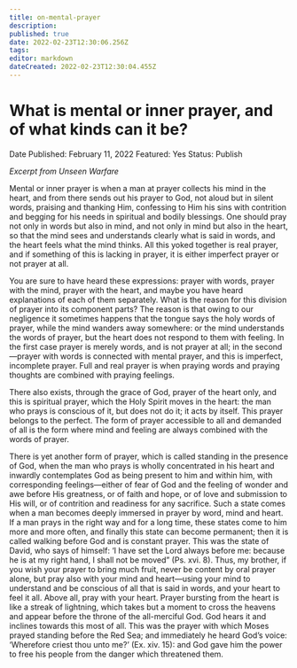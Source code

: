 ```yaml
---
title: on-mental-prayer
description: 
published: true
date: 2022-02-23T12:30:06.256Z
tags: 
editor: markdown
dateCreated: 2022-02-23T12:30:04.455Z
---
```


# What is mental or inner prayer, and of what kinds can it be?

Date Published: February 11, 2022
Featured: Yes
Status: Publish

*Excerpt from Unseen Warfare*

Mental or inner prayer is when a man at prayer collects his mind in the heart, and from there sends out his prayer to God, not aloud but in silent words, praising and thanking Him, confessing to Him his sins with contrition and begging for his needs in spiritual and bodily blessings. One should pray not only in words but also in mind, and not only in mind but also in the heart, so that the mind sees and understands clearly what is said in words, and the heart feels what the mind thinks. All this yoked together is real prayer, and if something of this is lacking in prayer, it is either imperfect prayer or not prayer at all. 

You are sure to have heard these expressions: prayer with words, prayer with the mind, prayer with the heart, and maybe you have heard explanations of each of them separately. What is the reason for this division of prayer into its component parts? The reason is that  owing  to  our  negligence  it  sometimes  happens  that  the  tongue  says  the  holy  words  of  prayer,  while  the  mind  wanders  away somewhere:  or  the  mind  understands  the  words  of  prayer,  but  the  heart  does  not respond  to  them  with  feeling.  In  the  first  case prayer  is  merely  words,  and  is  not  prayer  at  all;  in  the  second—prayer  with  words  is  connected  with  mental  prayer,  and  this  is imperfect, incomplete prayer. Full and real prayer is when praying words and praying thoughts are combined with praying feelings. 

There also exists, through the grace of God, prayer of the heart only, and this is spiritual prayer, which the Holy Spirit moves in the heart:  the  man  who  prays  is  conscious  of  it,  but  does  not  do  it;  it  acts  by  itself.  This  prayer  belongs  to  the  perfect.  The  form  of prayer accessible to all and demanded of all is the form where mind and feeling are always combined with the words of prayer. 

There  is  yet  another  form  of  prayer,  which  is  called  standing  in  the  presence  of  God,  when  the  man  who  prays  is  wholly concentrated  in  his  heart  and  inwardly contemplates  God  as  being  present  to  him  and  within  him,  with  corresponding  feelings—either of fear of God and the feeling of wonder and awe before His greatness, or of faith and hope, or of love and submission to His  will,  or  of  contrition  and  readiness  for  any  sacrifice.  Such  a  state  comes  when  a  man  becomes  deeply  immersed  in  prayer  by word,  mind  and  heart.  If  a  man  prays  in  the  right  way  and  for  a  long  time,  these  states  come  to  him  more  and  more  often,  and finally  this  state  can  become  permanent; then  it  is called  walking  before God  and  is constant  prayer. This  was  the state  of  David, who says of himself: ‘I have set the Lord always before me: because he is at my right hand, I shall not be moved” (Ps. xvi. 8). Thus, my brother, if you wish your prayer to bring much fruit, never be content by oral prayer alone, but pray also with your mind and heart—using your mind to understand and be conscious of all that is said in words, and your heart to feel it all. Above all, pray with your heart. Prayer bursting from the heart is like a streak of lightning, which takes but a moment to cross the heavens and appear before the throne of the all-merciful God. God hears it and inclines towards this most of all. This was the prayer with which Moses prayed  standing  before  the  Red  Sea;  and  immediately  he  heard  God’s  voice:  ‘Wherefore criest  thou  unto me?’  (Ex.  xiv.  15):  and God gave him the power to free his people from the danger which threatened them.